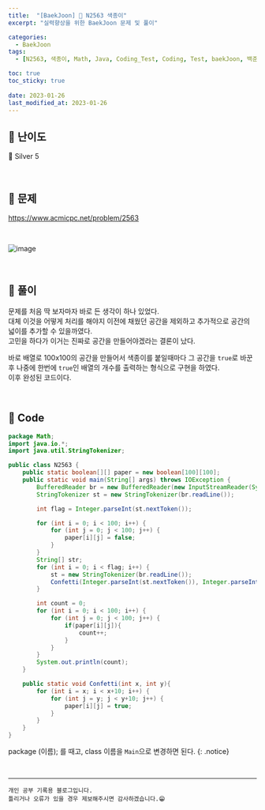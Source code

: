 ```yaml
---
title:  "[BaekJoon] 🥈 N2563 색종이"
excerpt: "실력향상을 위한 BaekJoon 문제 및 풀이"

categories:
  - BaekJoon
tags:
  - [N2563, 색종이, Math, Java, Coding_Test, Coding, Test, baekJoon, 백준]

toc: true
toc_sticky: true
 
date: 2023-01-26
last_modified_at: 2023-01-26
---
```


## 📌 난이도

  🥈 Silver 5

<br>

## 📌 문제

<https://www.acmicpc.net/problem/2563>

<br>

![image](https://user-images.githubusercontent.com/37824506/214777592-b989067a-d04d-45fb-846d-7958caebec46.png)

<br>

## 📌 풀이

문제를 처음 딱 보자마자 바로 든 생각이 하나 있었다.  
대체 이것을 어떻게 처리를 해야지 이전에 채웠던 공간을 제외하고 추가적으로 공간의 넓이를 추가할 수 있을까였다.  
고민을 하다가 이거는 진짜로 공간을 만들어야겠라는 결론이 났다.  

바로 배열로 100x100의 공간을 만들어서 색종이를 붙일때마다 그 공간을 `true`로 바꾼후 나중에 한번에 `true`인 배열의 개수를 출력하는 형식으로 구현을 하였다.  
이후 완성된 코드이다.


<br>

## 📌 Code

```java
package Math;
import java.io.*;
import java.util.StringTokenizer;

public class N2563 {
    public static boolean[][] paper = new boolean[100][100];
    public static void main(String[] args) throws IOException {
        BufferedReader br = new BufferedReader(new InputStreamReader(System.in));
        StringTokenizer st = new StringTokenizer(br.readLine());

        int flag = Integer.parseInt(st.nextToken());

        for (int i = 0; i < 100; i++) {
            for (int j = 0; j < 100; j++) {
                paper[i][j] = false;
            }
        }
        String[] str;
        for (int i = 0; i < flag; i++) {
            st = new StringTokenizer(br.readLine());
            Confetti(Integer.parseInt(st.nextToken()), Integer.parseInt(st.nextToken()));
        }

        int count = 0;
        for (int i = 0; i < 100; i++) {
            for (int j = 0; j < 100; j++) {
                if(paper[i][j]){
                    count++;
                }
            }
        }
        System.out.println(count);
    }

    public static void Confetti(int x, int y){
        for (int i = x; i < x+10; i++) {
            for (int j = y; j < y+10; j++) {
                paper[i][j] = true;
            }
        }
    }
}
```

package (이름); 를 때고, class 이름을 `Main`으로 변경하면 된다.
{: .notice} 



<br>


***
    개인 공부 기록용 블로그입니다.
    틀리거나 오류가 있을 경우 제보해주시면 감사하겠습니다.😁